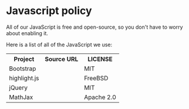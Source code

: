 # Javascript policy

All of our JavaScript is free and open-source, so you don't have to
worry about enabling it.

Here is a list of all of the JavaScript we use:


<table class="table table-striped">
  <tr><th>Project     </th><th>Source URL                                 </th><th>LICENSE   </th></tr>
  <tr><td>Bootstrap   </td><td><https://github.com/twbs/bootstrap>        </td><td>MIT       </td></tr>
  <tr><td>highlight.js</td><td><https://github.com/isagalaev/highlight.js></td><td>FreeBSD   </td></tr>
  <tr><td>jQuery      </td><td><https://github.com/jquery/jquery>         </td><td>MIT       </td></tr>
  <tr><td>MathJax     </td><td><https://github.com/mathjax/MathJax>       </td><td>Apache 2.0</td></tr>
</table>
